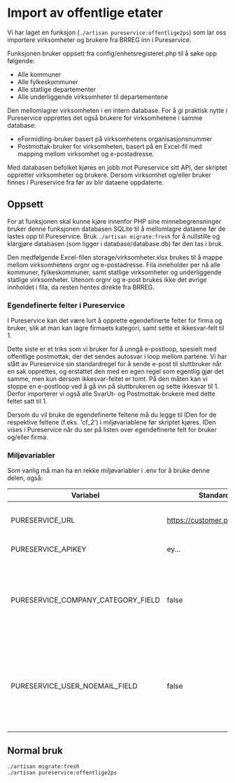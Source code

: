# Import av offentlige etater #

Vi har laget en funksjon (`./artisan pureservice:offentlige2ps`) som lar oss importere virksomheter og brukere fra BRREG inn i Pureservice.

Funksjonen bruker oppsett fra config/enhetsregisteret.php til å søke opp følgende:

- Alle kommuner
- Alle fylkeskommuner
- Alle statlige departementer
- Alle underliggende virksomheter til departementene

Den mellomlagrer virksomheten i en intern database. For å gi praktisk nytte i Pureservice opprettes det også brukere for virksomhetene i samme database:

- eFormidling-bruker basert på virksomhetens organisasjonsnummer
- Postmottak-bruker for virksomheten, basert på en Excel-fil med mapping mellom virksomhet og e-postadresse.

Med databasen befolket kjøres en jobb mot Pureservice sitt API, der skriptet oppretter virksomheter og brukere. Dersom virksomhet og/eller bruker finnes i Pureservice fra før av blir dataene oppdaterte.

## Oppsett ##

For at funksjonen skal kunne kjøre innenfor PHP sine minnebegrensninger bruker denne funksjonen databasen SQLite til å mellomlagre dataene før de lastes opp til Pureservice. Bruk `./artisan migrate:fresh` for å nullstille og klargjøre databasen (som ligger i database/database.db) før den tas i bruk.

Den medfølgende Excel-filen storage/virksomheter.xlsx brukes til å mappe mellom virksomhetens orgnr og e-postadresse. Fila inneholder per nå alle kommuner, fylkeskommuner, samt statlige virksomheter og underliggende statlige virksomheter. Utenom orgnr og e-post brukes ikke det øvrige innholdet i fila, da resten hentes direkte fra BRREG.

### Egendefinerte felter i Pureservice ###

I Pureservice kan det være lurt å opprette egendefinerte felter for firma og bruker, slik at man kan lagre firmaets kategori, samt sette et ikkesvar-felt til 1. 

Dette siste er et triks som vi bruker for å unngå e-postloop, spesielt med offentlige postmottak, der det sendes autosvar i loop mellom partene. Vi har slått av Pureservice sin standardregel for å sende e-post til sluttbruker når en sak opprettes, og erstattet den med en egen regel som egentlig gjør det samme, men kun dersom ikkesvar-feltet er tomt. På den måten kan vi stoppe en e-postloop ved å gå inn på sluttbrukeren og sette ikkesvar til 1. Derfor importerer vi også alle SvarUt- og Postmottak-brukere med dette feltet satt til 1.

Dersom du vil bruke de egendefinerte feltene må du legge til IDen for de respektive feltene (f.eks. 'cf_2') i miljøvariablene før skriptet kjøres. IDen vises i Pureservice når du ser på listen over egendefinerte felt for bruker og/eller firma.

### Miljøvariabler ###

Som vanlig må man ha en rekke miljøvariabler i .env for å bruke denne delen, også:

| Variabel | Standardverdi | Beskrivelse |
| ----------- | ----------- | ----------- |
| PURESERVICE_URL | https://customer.pureservice.com | Base-adressen til Pureservice-instansen |
| PURESERVICE_APIKEY | ey... | API-nøkkel til Pureservice |
| PURESERVICE_COMPANY_CATEGORY_FIELD | false | ID til det egendefinerte feltet (av typen tekst) i Pureservice som brukes til å lagre firmaets kategori |
| PURESERVICE_USER_NOEMAIL_FIELD | false | ID til det egendefinerte feltet (av typen tall) i Pureservice som brukes til å sette en verdi som unngår e-postloop  |

## Normal bruk ##

```
./artisan migrate:fresh
./artisan pureservice:offentlige2ps
```

